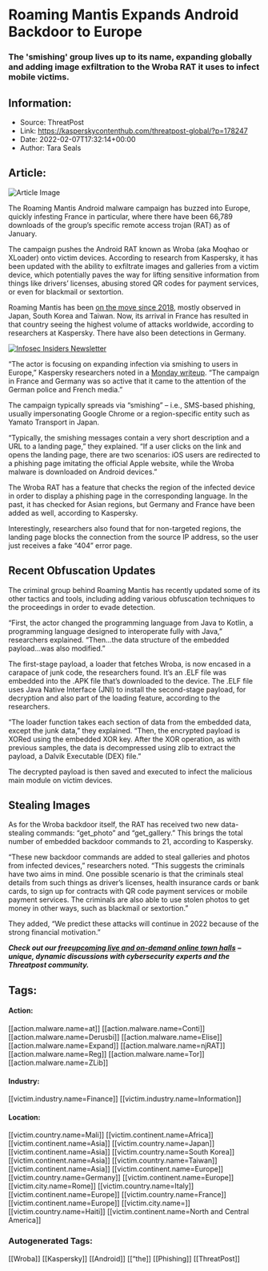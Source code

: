 # Roaming Mantis Expands Android Backdoor to Europe
### The 'smishing' group lives up to its name, expanding globally and adding image exfiltration to the Wroba RAT it uses to infect mobile victims.

## Information:
+ Source: ThreatPost
+ Link: https://kasperskycontenthub.com/threatpost-global/?p=178247
+ Date: 2022-02-07T17:32:14+00:00
+ Author: Tara Seals


## Article:
![Article Image](https://media.threatpost.com/wp-content/uploads/sites/103/2022/02/07122107/praying-mantis-scaled-e1644254560868.jpeg)

The Roaming Mantis Android malware campaign has buzzed into Europe, quickly infesting France in particular, where there have been 66,789 downloads of the group’s specific remote access trojan (RAT) as of January.


The campaign pushes the Android RAT known as Wroba (aka Moqhao or XLoader) onto victim devices. According to research from Kaspersky, it has been updated with the ability to exfiltrate images and galleries from a victim device, which potentially paves the way for lifting sensitive information from things like drivers’ licenses, abusing stored QR codes for payment services, or even for blackmail or sextortion.


Roaming Mantis has been [on the move since 2018](https://threatpost.com/roaming-mantis-swarms-globally-spawning-ios-phishing-cryptomining/132149/), mostly observed in Japan, South Korea and Taiwan. Now, its arrival in France has resulted in that country seeing the highest volume of attacks worldwide, according to researchers at Kaspersky. There have also been detections in Germany.


[![Infosec Insiders Newsletter](https://media.threatpost.com/wp-content/uploads/sites/103/2021/07/10165815/infosec_insiders_in_article_promo.png)](https://threatpost.com/infosec-insider-subscription-page/?utm_source=ART&utm_medium=ART&utm_campaign=InfosecInsiders_Newsletter_Promo/)


“The actor is focusing on expanding infection via smishing to users in Europe,” Kaspersky researchers noted in a [Monday writeup](https://securelist.com/roaming-mantis-reaches-europe/105596/). “The campaign in France and Germany was so active that it came to the attention of the German police and French media.”


The campaign typically spreads via “smishing” – i.e., SMS-based phishing, usually impersonating Google Chrome or a region-specific entity such as Yamato Transport in Japan.


“Typically, the smishing messages contain a very short description and a URL to a landing page,” they explained. “If a user clicks on the link and opens the landing page, there are two scenarios: iOS users are redirected to a phishing page imitating the official Apple website, while the Wroba malware is downloaded on Android devices.”


The Wroba RAT has a feature that checks the region of the infected device in order to display a phishing page in the corresponding language. In the past, it has checked for Asian regions, but Germany and France have been added as well, according to Kaspersky.


Interestingly, researchers also found that for non-targeted regions, the landing page blocks the connection from the source IP address, so the user just receives a fake “404” error page.


**Recent Obfuscation Updates**
------------------------------


The criminal group behind Roaming Mantis has recently updated some of its other tactics and tools, including adding various obfuscation techniques to the proceedings in order to evade detection.


“First, the actor changed the programming language from Java to Kotlin, a programming language designed to interoperate fully with Java,” researchers explained. “Then…the data structure of the embedded payload…was also modified.”


The first-stage payload, a loader that fetches Wroba, is now encased in a carapace of junk code, the researchers found. It’s an .ELF file was embedded into the .APK file that’s downloaded to the device. The .ELF file uses Java Native Interface (JNI) to install the second-stage payload, for decryption and also part of the loading feature, according to the researchers.


“The loader function takes each section of data from the embedded data, except the junk data,” they explained. “Then, the encrypted payload is XORed using the embedded XOR key. After the XOR operation, as with previous samples, the data is decompressed using zlib to extract the payload, a Dalvik Executable (DEX) file.”


The decrypted payload is then saved and executed to infect the malicious main module on victim devices.


**Stealing Images**
-------------------


As for the Wroba backdoor itself, the RAT has received two new data-stealing commands: “get\_photo” and “get\_gallery.” This brings the total number of embedded backdoor commands to 21, according to Kaspersky.


“These new backdoor commands are added to steal galleries and photos from infected devices,” researchers noted. “This suggests the criminals have two aims in mind. One possible scenario is that the criminals steal details from such things as driver’s licenses, health insurance cards or bank cards, to sign up for contracts with QR code payment services or mobile payment services. The criminals are also able to use stolen photos to get money in other ways, such as blackmail or sextortion.”


They added, “We predict these attacks will continue in 2022 because of the strong financial motivation.”


***Check out our free***[***upcoming live and on-demand online town halls***](https://threatpost.com/category/webinars/) ***– unique, dynamic discussions with cybersecurity experts and the Threatpost community.***





## Tags:

#### Action:
[[action.malware.name=at]] [[action.malware.name=Conti]] [[action.malware.name=Derusbi]] [[action.malware.name=Elise]] [[action.malware.name=Expand]] [[action.malware.name=njRAT]] [[action.malware.name=Reg]] [[action.malware.name=Tor]] [[action.malware.name=ZLib]]

#### Industry:
[[victim.industry.name=Finance]] [[victim.industry.name=Information]]

#### Location:
[[victim.country.name=Mali]] [[victim.continent.name=Africa]] [[victim.continent.name=Asia]] [[victim.country.name=Japan]] [[victim.continent.name=Asia]] [[victim.country.name=South Korea]] [[victim.continent.name=Asia]] [[victim.country.name=Taiwan]] [[victim.continent.name=Asia]] [[victim.continent.name=Europe]] [[victim.country.name=Germany]] [[victim.continent.name=Europe]] [[victim.city.name=Rome]] [[victim.country.name=Italy]] [[victim.continent.name=Europe]] [[victim.country.name=France]] [[victim.continent.name=Europe]] [[victim.city.name=]] [[victim.country.name=Haiti]] [[victim.continent.name=North and Central America]]

### Autogenerated Tags:
[[Wroba]] [[Kaspersky]] [[Android]] [[“the]] [[Phishing]] [[ThreatPost]]

